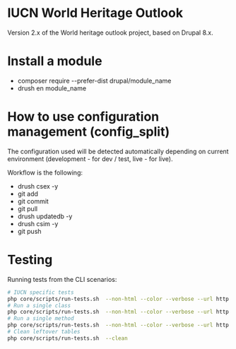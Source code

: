 # IUCN World Heritage Outlook

Version 2.x of the World heritage outlook project, based on Drupal 8.x.

# Install a module
- composer require --prefer-dist drupal/module_name
- drush en module_name

# How to use configuration management (config_split)

The configuration used will be detected automatically depending on
current environment (development - for dev / test, live - for live).

Workflow is the following:

- drush csex -y
- git add
- git commit
- git pull
- drush updatedb -y
- drush csim -y
- git push


# Testing

Running tests from the CLI scenarios:

```bash
# IUCN specific tests
php core/scripts/run-tests.sh  --non-html --color --verbose --url http://who.local iucn
# Run a single class
php core/scripts/run-tests.sh  --non-html --color --verbose --url http://who.local --class "Drupal\Tests\iucn_who_core\Functional\SiteStatusTest"
# Run a single method
php core/scripts/run-tests.sh  --non-html --color --verbose --url http://who.local --class "Drupal\Tests\iucn_who_core\Functional\SiteStatusTest::testMethod"
# Clean leftover tables
php core/scripts/run-tests.sh  --clean
```
